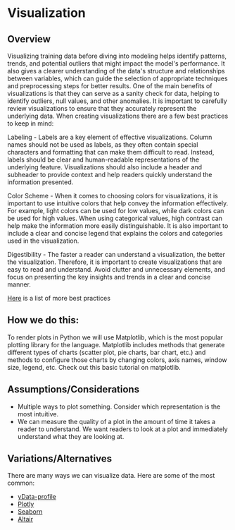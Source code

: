# Visualization

## Overview

Visualizing training data before diving into modeling helps identify patterns, trends, and potential outliers that might impact the model's performance. It also gives a clearer understanding of the data's structure and relationships between variables, which can guide the selection of appropriate techniques and preprocessing steps for better results. One of the main benefits of visualizations is that they can serve as a sanity check for data, helping to identify outliers, null values, and other anomalies. It is important to carefully review visualizations to ensure that they accurately represent the underlying data. When creating visualizations there are a few best practices to keep in mind:

Labeling - Labels are a key element of effective visualizations. Column names should not be used as labels, as they often contain special characters and formatting that can make them difficult to read. Instead, labels should be clear and human-readable representations of the underlying feature. Visualizations should also include a header and subheader to provide context and help readers quickly understand the information presented.

 Color Scheme - When it comes to choosing colors for visualizations, it is important to use intuitive colors that help convey the information effectively. For example, light colors can be used for low values, while dark colors can be used for high values. When using categorical values, high contrast can help make the information more easily distinguishable. It is also important to include a clear and concise legend that explains the colors and categories used in the visualization.

 Digestibility - The faster a reader can understand a visualization, the better the visualization. Therefore, it is important to create visualizations that are easy to read and understand. Avoid clutter and unnecessary elements, and focus on presenting the key insights and trends in a clear and concise manner.

[Here](https://www.tableau.com/learn/articles/data-visualization-tips) is a list of more best practices

## How we do this:

To render plots in Python we will use Matplotlib, which is the most popular plotting library for the language.  Matplotlib includes methods that generate different types of charts (scatter plot, pie charts, bar chart, etc.) and methods to configure those charts by changing colors, axis names, window size, legend, etc. Check out this basic tutorial on matplotlib.


## Assumptions/Considerations

- Multiple ways to plot something. Consider which representation is the most intuitive.
- We can measure the quality of a plot in the amount of time it takes a reader to understand. We want readers to look at a plot and immediately understand what they are looking at.

## Variations/Alternatives

There are many ways we can visualize data. Here are some of the most common:

- [yData-profile](https://github.com/ydataai/ydata-profiling)
- [Plotly](https://plotly.com/python/)
- [Seaborn](https://seaborn.pydata.org/)
- [Altair](https://altair-viz.github.io/getting_started/overview.html)
